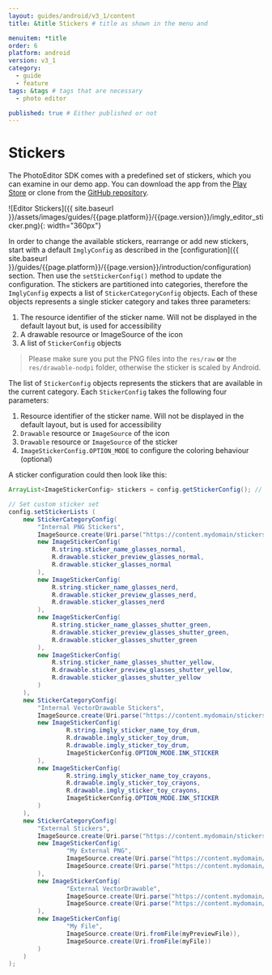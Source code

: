 ```yaml
---
layout: guides/android/v3_1/content
title: &title Stickers # title as shown in the menu and 

menuitem: *title
order: 6
platform: android
version: v3_1
category: 
  - guide
  - feature
tags: &tags # tags that are necessary
  - photo editor 

published: true # Either published or not 
---
```


# Stickers

The PhotoEditor SDK comes with a predefined set of stickers, which you can examine in our demo app. You can download the app from the [Play Store](https://play.google.com/store/apps/details?id=com.photoeditorsdk.android.app) or clone from the [GitHub repository](https://github.com/imgly/imgly-sdk-android-demo).

![Editor Stickers]({{ site.baseurl }}/assets/images/guides/{{page.platform}}/{{page.version}}/imgly_editor_sticker.png){: width="360px"}

In order to change the available stickers, rearrange or add new stickers, start with a default `ImglyConfig` as described in the [configuration]({{ site.baseurl }}/guides/{{page.platform}}/{{page.version}}/introduction/configuration) section. Then use the `setStickerConfig()` method to update the configuration. The stickers are partitioned into categories, therefore the `ImglyConfig` expects a list of `StickerCategoryConfig` objects. Each of these objects represents a single sticker category and takes three parameters:

1. The resource identifier of the sticker name. Will not be displayed in the default layout but, is used for accessibility
2. A drawable resource or ImageSource of the icon
3. A list of `StickerConfig` objects

> Please make sure you put the PNG files into the `res/raw` **or** the `res/drawable-nodpi` folder, otherwise the sticker is scaled by Android.

The list of `StickerConfig` objects represents the stickers that are available in the current category. Each `StickerConfig` takes the following four parameters:

1. Resource identifier of the sticker name. Will not be displayed in the default layout, but is used for accessibility
2. `Drawable` resource or `ImageSource` of the icon
3. `Drawable` resource or `ImageSource` of the sticker
4. `ImageStickerConfig.OPTION_MODE` to configure the coloring behaviour (optional)

A sticker configuration could then look like this:

```java
ArrayList<ImageStickerConfig> stickers = config.getStickerConfig(); // Default set

// Set custom sticker set
config.setStickerLists (
    new StickerCategoryConfig(
        "Internal PNG Stickers",
        ImageSource.create(Uri.parse("https://content.mydomain/stickers/external-stickers-category-icon.png")),
        new ImageStickerConfig(
            R.string.sticker_name_glasses_normal, 
            R.drawable.sticker_preview_glasses_normal, 
            R.drawable.sticker_glasses_normal
        ),
        new ImageStickerConfig(
            R.string.sticker_name_glasses_nerd, 
            R.drawable.sticker_preview_glasses_nerd, 
            R.drawable.sticker_glasses_nerd
        ),
        new ImageStickerConfig(
            R.string.sticker_name_glasses_shutter_green, 
            R.drawable.sticker_preview_glasses_shutter_green, 
            R.drawable.sticker_glasses_shutter_green
        ),
        new ImageStickerConfig(
            R.string.sticker_name_glasses_shutter_yellow, 
            R.drawable.sticker_preview_glasses_shutter_yellow, 
            R.drawable.sticker_glasses_shutter_yellow
        )
    ),
    new StickerCategoryConfig(
        "Internal VectorDrawable Stickers",
        ImageSource.create(Uri.parse("https://content.mydomain/stickers/external-stickers-category-icon.png")),
        new ImageStickerConfig(
                R.string.imgly_sticker_name_toy_drum, 
                R.drawable.imgly_sticker_toy_drum, 
                R.drawable.imgly_sticker_toy_drum, 
                ImageStickerConfig.OPTION_MODE.INK_STICKER
        ),
        new ImageStickerConfig(
                R.string.imgly_sticker_name_toy_crayons, 
                R.drawable.imgly_sticker_toy_crayons, 
                R.drawable.imgly_sticker_toy_crayons, 
                ImageStickerConfig.OPTION_MODE.INK_STICKER
        )
    ),
    new StickerCategoryConfig(
        "External Stickers",
        ImageSource.create(Uri.parse("https://content.mydomain/stickers/external-stickers-category-icon.png")),
        new ImageStickerConfig(
                "My External PNG", 
                ImageSource.create(Uri.parse("https://content.mydomain/stickers/glasses-preview-128x128.png")), 
                ImageSource.create(Uri.parse("https://content.mydomain/stickers/glasses.png"))
        ),
        new ImageStickerConfig(
                "External VectorDrawable", 
                ImageSource.create(Uri.parse("https://content.mydomain/stickers/glasses-vector.xml")), 
                ImageSource.create(Uri.parse("https://content.mydomain/stickers/glasses-vector.xml"))
        ),
        new ImageStickerConfig(
                "My File", 
                ImageSource.create(Uri.fromFile(myPreviewFile)), 
                ImageSource.create(Uri.fromFile(myFile))
        )
    )
);
```
